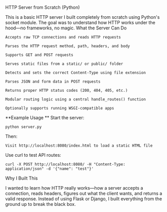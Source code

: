 HTTP Server from Scratch (Python)

This is a basic HTTP server I built completely from scratch using Python's socket module. The goal was to understand how HTTP works under the hood—no frameworks, no magic.
What the Server Can Do

    Accepts raw TCP connections and reads HTTP requests

    Parses the HTTP request method, path, headers, and body

    Supports GET and POST requests

    Serves static files from a static/ or public/ folder

    Detects and sets the correct Content-Type using file extension

    Parses JSON and form data in POST requests

    Returns proper HTTP status codes (200, 404, 405, etc.)

    Modular routing logic using a central handle_routes() function

    Optionally supports running WSGI-compatible apps

**Example Usage
**
Start the server:
```
python server.py
```
Then:

    Visit http://localhost:8080/index.html to load a static HTML file


Use curl to test API routes:
```
curl -X POST http://localhost:8080/ -H "Content-Type: application/json" -d '{"name": "test"}'
```
Why I Built This

I wanted to learn how HTTP really works—how a server accepts a connection, reads headers, figures out what the client wants, and returns a valid response. Instead of using Flask or Django, I built everything from the ground up to break the black box.
